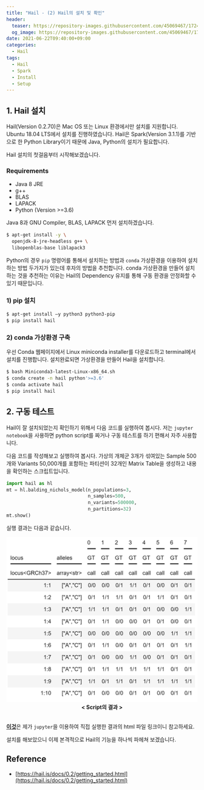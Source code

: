 ```yaml
---
title: "Hail - (2) Hail의 설치 및 확인"
header:
  teaser: https://repository-images.githubusercontent.com/45069467/17243d00-7409-11ea-8faa-f09d532a9e98
  og_image: https://repository-images.githubusercontent.com/45069467/17243d00-7409-11ea-8faa-f09d532a9e98
date: 2021-06-22T09:40:00+09:00
categories:
  - Hail
tags:
  - Hail
  - Spark
  - Install
  - Setup
---
```



## 1. Hail 설치

Hail(Version 0.2.70)은 Mac OS 또는 Linux 환경에서만 설치를 지원합니다. Ubuntu 18.04 LTS에서 설치를 진행하였습니다. Hail은 Spark(Version 3.1.1)를 기반으로 한 Python Library이기 때문에 Java, Python의 설치가 필요합니다.

Hail 설치의 첫걸음부터 시작해보겠습니다.

### Requirements
- Java 8 JRE
- g++
- BLAS
- LAPACK
- Python (Version >=3.6)

Java 8과 GNU Compiler, BLAS, LAPACK 먼저 설치하겠습니다.

```sh
$ apt-get install -y \
  openjdk-8-jre-headless g++ \
  libopenblas-base liblapack3
```

Python의 경우 `pip` 명령어를 통해서 설치하는 방법과 `conda` 가상환경을 이용하여 설치하는 방법 두가지가 있는데 후자의 방법을 추천합니다.
conda 가상환경을 만들어 설치하는 것을 추천하는 이유는 Hail의 Dependency 유지를 통해 구동 환경을 안정화할 수 있기 때문입니다.

### 1) pip 설치

```sh
$ apt-get install –y python3 python3-pip
$ pip install hail
```

### 2) conda 가상환경 구축

우선 Conda 웹페이지에서 Linux miniconda installer를 다운로드하고 terminal에서 설치를 진행합니다.
설치완료되면 가상환경을 만들어 Hail을 설치합니다.
```sh
$ bash Miniconda3-latest-Linux-x86_64.sh
$ conda create -n hail python'>=3.6'
$ conda activate hail
$ pip install hail
```


## 2. 구동 테스트

Hail이 잘 설치되었는지 확인하기 위해서 다음 코드를 실행하여 봅시다. 저는 `jupyter notebook`을 사용하면 python script를 짜거나 구동 테스트를 하기 편해서 자주 사용합니다.

다음 코드를 작성해보고 실행하여 봅시다. 가상의 개체군 3개가 섞여있는 Sample 500개와 Variants 50,000개를 포함하는 파티션이 32개인 Matrix Table을 생성하고 내용을 확인하는 스크립트입니다.

```python
import hail as hl
mt = hl.balding_nichols_model(n_populations=3,
                              n_samples=500,
                              n_variants=500000,
                              n_partitions=32)
mt.show()
```

실행 결과는 다음과 같습니다.

<center>
  <img data-action="zoom" src="/assets/images/hail_script_result.jpg" alt="script-result" width="800"/>
  <br>
  <b>
    < Script의 결과 >
  </b>
</center>
<br>

[**이것**][1]은 제가 `jupyter`을 이용하여 직접 실행한 결과의 html 파일 링크이니 참고하세요.

설치를 해보았으니 이제 본격적으로 Hail의 기능을 하나씩 파헤쳐 보겠습니다.


Reference
---
- [https://hail.is/docs/0.2/getting_started.html](https://hail.is/docs/0.2/getting_started.html)


[1]:/assets/files/hail_test.html